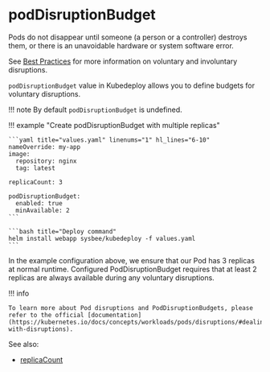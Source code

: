 # podDisruptionBudget

Pods do not disappear until someone (a person or a controller) destroys them, or there is an unavoidable hardware or system software error.

See [Best Practices](../best-practices.md#pod-disruption-budgets) for more information on voluntary and involuntary disruptions.

`podDisruptionBudget` value in Kubedeploy allows you to define budgets for voluntary disruptions.


!!! note
    By default `podDisruptionBudget` is undefined.


!!! example "Create podDisruptionBudget with multiple replicas"

    ```yaml title="values.yaml" linenums="1" hl_lines="6-10"
    nameOverride: my-app
    image:
      repository: nginx
      tag: latest

    replicaCount: 3

    podDisruptionBudget:
      enabled: true
      minAvailable: 2
    ```

    ```bash title="Deploy command"
    helm install webapp sysbee/kubedeploy -f values.yaml
    ```

In the example configuration above, we ensure that our Pod has 3 replicas at normal runtime. Configured PodDisruptionBudget requires that at least 2 replicas are always available during any voluntary disruptions.


!!! info

    To learn more about Pod disruptions and PodDisruptionBudgets, please refer to the official [documentation](https://kubernetes.io/docs/concepts/workloads/pods/disruptions/#dealing-with-disruptions).

See also:

- [replicaCount](replicacount.md)
